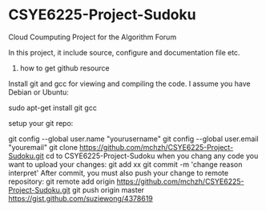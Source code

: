 # CSYE6225-Project-Sudoku
Cloud Coumputing Project for the Algorithm Forum

In this project, it include source, configure and documentation file etc.


1. how to get github resource 

Install git and gcc for viewing and compiling the code. I assume you have Debian or Ubuntu:

sudo apt-get install git gcc

setup your git repo:

git config --global user.name "yourusername"
git config --global user.email "youremail"
git clone https://github.com/mchzh/CSYE6225-Project-Sudoku.git
cd to CSYE6225-Project-Sudoku
when you chang any code you want to upload your changes:
git add xx
git commit -m 'change reason interpret'
After commit, you must also push your change to remote repository:
git remote add origin https://github.com/mchzh/CSYE6225-Project-Sudoku.git 
git push origin master
https://gist.github.com/suziewong/4378619
